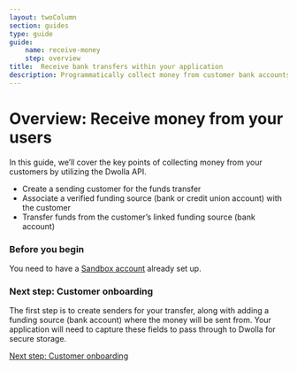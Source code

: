 ```yaml
---
layout: twoColumn
section: guides
type: guide
guide:
    name: receive-money
    step: overview
title:  Receive bank transfers within your application
description: Programmatically collect money from customer bank accounts with bank transfers.
---
```


# Overview: Receive money from your users

In this guide, we’ll cover the key points of collecting money from your customers by utilizing the Dwolla API.

- Create a sending customer for the funds transfer
- Associate a verified funding source (bank or credit union account) with the customer
- Transfer funds from the customer’s linked funding source (bank account)

### Before you begin

You need to have a [Sandbox account](/guides/sandbox-setup) already set up.

### Next step: Customer onboarding

The first step is to create senders for your transfer, along with adding a funding source (bank account) where the money will be sent from. Your application will need to capture these fields to pass through to Dwolla for secure storage.

<nav class="pager-nav">
    <a href="" style="display:none;"></a>
    <a href="/guides/receive-money/onboarding.html">Next step: Customer onboarding</a>
</nav>
